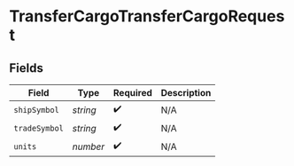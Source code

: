 # TransferCargoTransferCargoRequest


## Fields

| Field              | Type               | Required           | Description        |
| ------------------ | ------------------ | ------------------ | ------------------ |
| `shipSymbol`       | *string*           | :heavy_check_mark: | N/A                |
| `tradeSymbol`      | *string*           | :heavy_check_mark: | N/A                |
| `units`            | *number*           | :heavy_check_mark: | N/A                |
